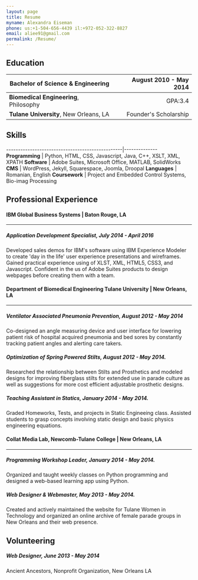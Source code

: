 ```yaml
---
layout: page
title: Resume
myname: Alexandra Eiseman
phone: us:+1-504-656-4439 il:+972-052-322-8827
email: aliee91@gmail.com
permalink: /Resume/
---
```

## Education

| **Bachelor of Science & Engineering**                               | August 2010 - May 2014 |
| ------------------------------------------------------------------- | ----------------------:|
| **Biomedical Engineering**, Philosophy                              |                GPA:3.4 |
| **Tulane University**, New Orleans, LA                              |  Founder's Scholarship |

## Skills

-------------------------------------------------|--------------
**Programming**                                  | Python, HTML, CSS, Javascript, Java, C++, XSLT, XML, XPATH
**Software**                                     | Adobe Suites, Microsoft Office, MATLAB, SolidWorks
**CMS**                                          | WordPress, Jekyll, Squarespace, Joomla, Droopal
**Languages**                                    | Romanian, English
**Coursework**                                   | Project and Embedded Control Systems, Bio-imag Processing

## Professional Experience

#### IBM Global Business Systems | Baton Rouge, LA
---

##### Application Development Specialist, July 2014 - April 2016
Developed sales demos for IBM's software using IBM Experience Modeler to create 'day in the life' 
user experience presentations and wireframes. Gained practical experience using of XLST, XML, HTML5, CSS3, and Javascript. 
Confident in the us of Adobe Suites products to design webpages before creating them with a team.

#### Department of Biomedical Engineering Tulane University | New Orleans, LA
---

##### Ventilator Associated Pneumonia Prevention, August 2012 - May 2014
Co-designed an angle measuring device and user interface for lowering patient 
risk of hospital acquired pneumonia and bed sores by constantly tracking patient angles 
and alerting care takers.

##### Optimization of Spring Powered Stilts, August 2012 - May 2014.
Researched the relationship between Stilts and Prosthetics and modeled designs for improving 
fiberglass stilts for extended use in parade culture as well as suggestions for more cost 
efficient adjustable prosthetic designs.

##### Teaching Assistant in Statics, January 2014 - May 2014.
Graded Homeworks, Tests, and projects in Static Engineeing class. Assisted students to grasp 
concepts involving static design and basic physics engineering equations.

#### Collat Media Lab, Newcomb-Tulane College | New Orleans, LA
---

##### Programming Workshop Leader, January 2014 - May 2014.
Organized and taught weekly classes on Python programming and 
designed a web-based learning app using Python.

##### Web Designer & Webmaster, May 2013 - May 2014.
Created and actively maintained the website for Tulane Women in Technology and 
organized an online archive of female parade groups in New Orleans and their web presence.

## Volunteering

##### Web Designer, June 2013 - May 2014
Ancient Ancestors, Nonprofit Organization, New Orleans LA
